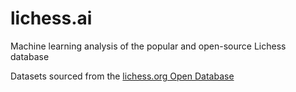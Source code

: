 # lichess.ai
Machine learning analysis of the popular and open-source Lichess database

Datasets sourced from the [lichess.org Open Database](https://database.lichess.org/)
